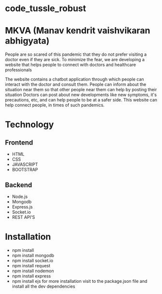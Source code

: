 # code_tussle_robust
# MKVA (Manav kendrit vaishvikaran abhigyata)
People are so scared of this pandemic that they do not prefer visiting a doctor even if they are sick.
To minimize the fear, we are developing a website that helps people to connect with doctors and healthcare professionals

The website contains a chatbot application through which people can interact with the doctor and consult them.
People can inform about the situation near them so that other people near them can help by posting their situation
Doctors can post about new developments like new symptoms, it's precautions, etc, and can help people to be at a safer side.
This website can help connect people, in times of such pandemics.


# Technology
## Frontend
- HTML
- CSS
- JAVASCRIPT
- BOOTSTRAP

## Backend
- Node.js
- Mongodb
- Express.js
- Socket.io
- REST API'S

# Installation
- npm install
- npm install mongodb
- npm install socket.io
- npm install request
- npm install nodemon
- npm install express
- npm install ejs
for more installation visit to the package.json file and install all the dev dependencies
